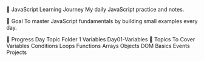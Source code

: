 📘 JavaScript Learning Journey
My daily JavaScript practice and notes.

🌱 Goal
To master JavaScript fundamentals by building small examples every day.

📅 Progress
Day	Topic	Folder
1	Variables	Day01-Variables
🚀 Topics To Cover
 Variables
 Conditions
 Loops
 Functions
 Arrays
 Objects
 DOM Basics
 Events
 Projects
